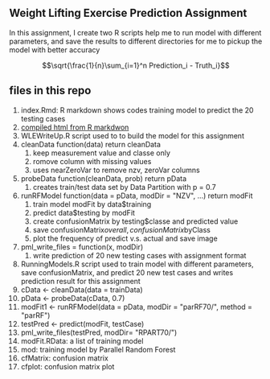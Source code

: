 ## Weight Lifting Exercise Prediction Assignment
In this assignment, I create two R scripts help me to run model with different parameters, and save the results to different directories for me to pickup the model with better accuracy

$$\sqrt{\frac{1}{n}\sum_{i=1}^n Prediction_i - Truth_i}$$

## files in this repo
1. index.Rmd: R markdown shows codes training model to predict the 20 testing cases
1. [compiled html from R markdwon](http://powertsai.github.io/WLEPredictionModel/)
1. WLEWriteUp.R script used to to build the model for this assignment
  1. cleanData function(data) return cleanData
      1. keep measurement value and classe only
      2. romove column with missing values
      3. uses nearZeroVar to remove nzv, zeroVar columns
  2. probeData function(cleanData, prob) return pData
      1. creates train/test data set by Data Partition with p = 0.7
  3. runRFModel function(data = pData, modDir = "NZV", ...) return modFit
      1. train model modFit by data$training
      1. predict data$testing by modFit
      1. create confusionMatrix by testing$classe and predicted value
      1. save confusionMatrix$overall , confusionMatrix$byClass
      1. plot the frequency of predict v.s. actual and save image
  4. pml_write_files = function(x, modDir)
      1. write prediction of 20 new testing cases with assignment format
1. RunningModels.R script used to train model with different parameters, save confusionMatrix, and predict 20 new test cases and writes prediction result for this assignment
  1. cData <- cleanData(data = trainData)
  2. pData <- probeData(cData, 0.7)
  3. modFit1 <- runRFModel(data = pData,  modDir = "parRF70/", method = "parRF")
  4. testPred <- predict(modFit, testCase)
  5. pml_write_files(testPred, modDir= "RPART70/")  
1. modFit.RData: a list of training model
  1. mod: training model by Parallel Random Forest 
  2. cfMatrix: confusion matrix
  3. cfplot: confusion matrix plot

